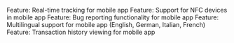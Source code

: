 Feature: Real-time tracking for mobile app
Feature: Support for NFC devices in mobile app
Feature: Bug reporting functionality for mobile app
Feature: Multilingual support for mobile app (English, German, Italian, French)
Feature: Transaction history viewing for mobile app
